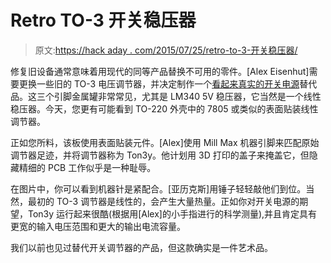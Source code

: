 # Retro TO-3 开关稳压器

> 原文:[https://hack aday . com/2015/07/25/retro-to-3-开关稳压器/](https://hackaday.com/2015/07/25/retro-to-3-switching-voltage-regulator/)

修复旧设备通常意味着用现代的同等产品替换不可用的零件。[Alex Eisenhut]需要更换一些旧的 TO-3 电压调节器，并决定制作一个[看起来真实的开关电源](http://www.eevblog.com/forum/projects/my-to-3-switcher-(buck-converter)/)替代品。这三个引脚金属罐非常常见，尤其是 LM340 5V 稳压器，它当然是一个线性稳压器。今天，您更有可能看到 TO-220 外壳中的 7805 或类似的表面贴装线性调节器。

正如您所料，该板使用表面贴装元件。[Alex]使用 Mill Max 机器引脚来匹配原始调节器足迹，并将调节器称为 Ton3y。他计划用 3D 打印的盖子来掩盖它，但隐藏精细的 PCB 工作似乎是一种耻辱。

在图片中，你可以看到机器针是紧配合。[亚历克斯]用锤子轻轻敲他们到位。当然，最初的 TO-3 调节器是线性的，会产生大量热量。正如你对开关电源的期望，Ton3y 运行起来很酷(根据用[Alex]的小手指进行的科学测量),并且肯定具有更宽的输入电压范围和更大的输出电流容量。

我们以前也见过替代开关调节器的产品，但这款确实是一件艺术品。
